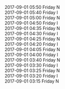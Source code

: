 2017-09-01 05:50 Friday  N  
2017-09-01 05:40 Friday  I  
2017-09-01 05:00 Friday  N  
2017-09-01 04:50 Friday  I  
2017-09-01 04:35 Friday  N  
2017-09-01 04:30 Friday  I  
2017-09-01 04:25 Friday  N  
2017-09-01 04:20 Friday  I  
2017-09-01 04:05 Friday  N  
2017-09-01 04:00 Friday  I  
2017-09-01 03:40 Friday  N  
2017-09-01 03:30 Friday  I  
2017-09-01 03:25 Friday  N  
2017-09-01 03:20 Friday  I  
2017-09-01 03:15 Friday  N  
